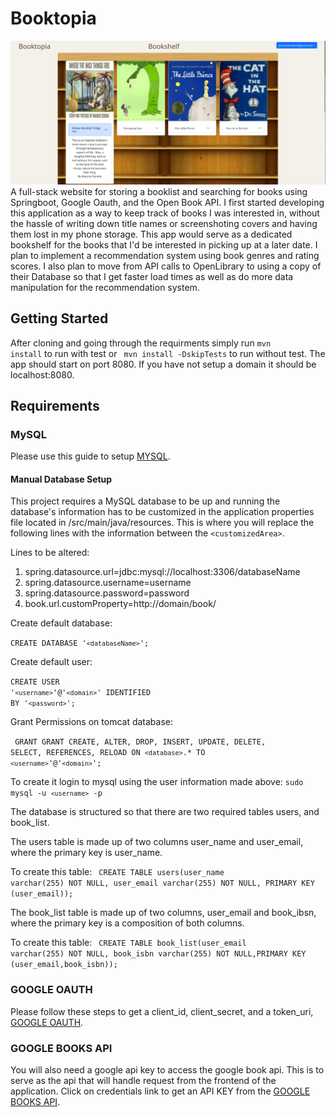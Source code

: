 # Booktopia
![Alt text](bookshelf.png)
A full-stack website for storing a booklist and searching for books using Springboot, Google Oauth, and the Open Book API. I first started developing this application as a way to keep track of books I was interested in, without the hassle of writing down title names or screenshoting covers and having them lost in my phone storage. This app would serve as a dedicated bookshelf for the books that I'd be interested in picking up at a later date. I plan to implement a recommendation system using book genres and rating scores. I also plan to move from API calls to OpenLibrary to using a copy of their Database so that I get faster load times as well as do more data manipulation for the recommendation system.

## Getting Started
After cloning and going through the requirments simply run <code>mvn install</code> to run with test or <code>  mvn install -DskipTests</code> to run without 
test. The app should start on port 8080. If you have not setup a domain it should be localhost:8080.

## Requirements

### MySQL
Please use this guide to setup [MYSQL](https://www.digitalocean.com/community/tutorials/how-to-install-mysql-on-ubuntu-22-04).

#### Manual Database Setup
This project requires a MySQL database to be up and running the database's
information has to be customized in the application properties file located in /src/main/java/resources.
This is where you will replace the following lines with the information between the `<customizedArea>`. 

Lines to be altered:
<ol>
  <li>spring.datasource.url=jdbc:mysql://localhost:3306/databaseName</li>
  <li>spring.datasource.username=username</li>
  <li>spring.datasource.password=password</li>
  <li>book.url.customProperty=http://domain/book/</li>
</ol>


Create default database:

<code>CREATE DATABASE '`<databaseName>`';</code>

Create default user:

<code>CREATE USER '`<username>`'@'`<domain>`' IDENTIFIED BY '`<password>`';</code>

Grant Permissions on tomcat database:

<code> GRANT GRANT CREATE, ALTER, DROP, INSERT, UPDATE, DELETE, SELECT, REFERENCES, RELOAD ON `<database>`.* TO `<username>`'@'`<domain>`';</code>

To create it login to mysql using the user information made above: <code>sudo mysql -u `<username>` -p  </code>

The database is structured so that there are two required tables users, and book_list. 

The users table is made up of two columns
user_name and user_email, where the primary key is user_name. 

To create this table: <code> CREATE TABLE users(user_name varchar(255) NOT NULL, user_email varchar(255) NOT NULL, PRIMARY KEY (user_email));</code>

The book_list table is made up of two columns, user_email and book_ibsn, where the primary key is a composition of both columns.

To create this table: <code> CREATE TABLE book_list(user_email varchar(255) NOT NULL, book_isbn varchar(255) NOT NULL,PRIMARY KEY (user_email,book_isbn));</code>


### GOOGLE OAUTH
Please follow these steps to get a client_id, client_secret, and a token_uri, [GOOGLE OAUTH](https://developers.google.com/identity/protocols/oauth2).

### GOOGLE BOOKS API
You will also need a google api key to access the google book api. This is to serve as the api that will handle request from the frontend of the application.
Click on credentials link to get an API KEY from the [GOOGLE BOOKS API](https://developers.google.com/books/docs/v1/using#APIKey).
